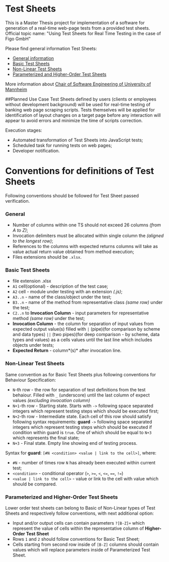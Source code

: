 # Test Sheets
This is a Master Thesis project for implementation of a software for generation of a real-time web-page tests from a provided test sheets.
Official topic name: "Using Test Sheets for Real Time Testing in the case of Figo GmbH"

 Please find general information Test Sheets:
 * [General information](http://swt.informatik.uni-mannheim.de/de/research/research-topics/test-sheets/)
 * [Basic Test Sheets](http://swt.informatik.uni-mannheim.de/de/research/research-topics/test-sheets/basic-test-sheets/)
 * [Non-Linear Test Sheets](http://swt.informatik.uni-mannheim.de/de/research/research-topics/test-sheets/non-linear-test-sheets/)
 * [Parameterized and Higher-Order Test Sheets](http://swt.informatik.uni-mannheim.de/de/research/research-topics/test-sheets/parameterized-and-higher-order-test-sheets/)

 More information about [Chair of Software Engineering of University of Mannheim](http://swt.informatik.uni-mannheim.de/de/home/)

 ##Planned Use Case
 Test Sheets defined by users (clients or employees without development background) will be used for real-time testing of banking web page scraping scripts. Tests themselves will be applied for identification of layout changes on a target page before any interaction will appear to avoid errors and minimize the time of scripts correction.

Execution stages:
 - Automated transformation of Test Sheets into JavaScript tests;
 - Scheduled task for running tests on web pages;
 - Developer notification.

 # Conventions for definitions of Test Sheets
Following conventions should be followed for Test Sheet passed verification.
### General
 * Number of columns within one TS should not exceed 26 columns *(from A to Z)*;
 * Invocation delimiters must be allocated within single column the *(aligned to the longest row)*;
 * References to the columns with expected returns columns will take as value actual return value obtained from method execution;
 * Files extensions should be `.xlsx`.

###  Basic Test Sheets
 * file extension .xlsx
 * `A1` cell(optional) - description of the test case;
 * `A2` cell - module under testing with an extension *(.js)*;
 * `A3..n` - name of the class/object under the test;
 * `B3..n` - name of the method from representative class *(same row)* under the test;
 * `C2..n` to **Invocation Column**   - input parameters for representative method *(same row)* under the test;
 * **Invocation Column** - the column for separation of input values from expected output value(s) filled with `|` (pipe)(for comparison by scheme and data types) `||` (two pipes)(for deep comparison - by scheme, data types and values) as a cells values until the last line which includes objects under tests;
 * **Expected Return** - column*(s)* after invocation line.

 ### Non-Linear Test Sheets
  Same convention as for Basic Test Sheets plus following conventions for
Behaviour Specification:
  * `N`-th row - the row for separation of test definitions from the test behaiour. Filled with `_` (underscore) until the last column of expect values *(excluding invocation column)*
  * `N+1`-th row - Starting state. Starts with `->` following space separated integers which represent testing steps which should be executed first;
  * `N+2`-th row - Intermediate state. Each cell of this row should satisfy following syntax requirements: **guard** `->` following space separated integers which represent testing steps which should be executed if condition within guard is `true`. One of which should be equal to `N+3` which represents the final state;
  * `N+3` - Final state. Empty line showing end of testing process.

Syntax for **guard**:
 `[#N <condition> <value | link to the cell>]`, where:
 * `#N` - number of times row `N` has already been executed within current test;
 * `<condition>` - conditional operator (`>`, `>=`, `<`, `<=`, `==`, `!=`)
 * `<value | link to the cell>` - value or link to the cell with value which should be compared.


### Parameterized and Higher-Order Test Sheets
  Lower order test sheets can belong to Basic of Non-Linear types of Test Sheets and respectively follow conventions, with next additional option:
  * Input and/or output cells can contain parameters `?[B-Z]+` which represent the value of cells within the representative column of **Higher-Order Test Sheet**
  * Rows `1` and `2` should follow conventions for Basic Test Sheet;
  * Cells starting from second row inside of `[B-Z]` columns should contain values which will replace parameters inside of Parameterized Test Sheet.
